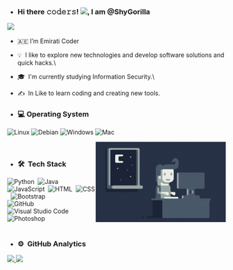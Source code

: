 - ### Hi there 𝚌𝚘𝚍𝚎𝚛𝚜! <img src="https://github.com/TheDudeThatCode/TheDudeThatCode/blob/master/Assets/Hi.gif" width="29px">, I am @ShyGorilla

<img src="https://raw.githubusercontent.com/rodrigograca31/rodrigograca31/master/matrix.svg">


- 🇦🇪 I’m Emirati Coder
- 💡 &nbsp;I like to explore new technologies and develop software solutions and quick hacks.\
- 🎓 &nbsp;I'm currently studying Information Security.\
- ✍️ &nbsp;In Like to learn coding and creating new tools.

- ### 💻 Operating System

![Linux](https://img.shields.io/badge/-Linux-000000?style=flat&logo=linux&logoColor=FCC624)
![Debian](http://img.shields.io/badge/-Debian-A81D33?style=flat-square&logo=debian&logoColor=ffffff)
![Windows](http://img.shields.io/badge/-Windows-0078D6?style=flat-square&logo=windows&logoColor=ffffff)
![Mac](http://img.shields.io/badge/-Mac-0078D6?style=flat-square&logo=apple&logoColor=ffffff)

<img alt="Night Coding" src="https://raw.githubusercontent.com/AVS1508/AVS1508/master/assets/Night-Coding.gif" align="right"/>
<br>

- ### 🛠 &nbsp;Tech Stack

![Python](https://img.shields.io/badge/-Python-333333?style=flat&logo=python)&nbsp;
![Java](https://img.shields.io/badge/-Java-333333?style=flat&logo=Java&logoColor=FFA518)&nbsp;
![JavaScript](https://img.shields.io/badge/-JavaScript-333333?style=flat&logo=javascript)&nbsp;
![HTML](https://img.shields.io/badge/-HTML-333333?style=flat&logo=HTML5)&nbsp;
![CSS](https://img.shields.io/badge/-CSS-333333?style=flat&logo=CSS3&logoColor=1572B6)&nbsp;
![Bootstrap](https://img.shields.io/badge/-Bootstrap-333333?style=flat&logo=bootstrap&logoColor=563D7C)\
![GitHub](https://img.shields.io/badge/-GitHub-333333?style=flat&logo=github)&nbsp;
![Visual Studio Code](https://img.shields.io/badge/-Visual%20Studio%20Code-333333?style=flat&logo=visual-studio-code&logoColor=007ACC)&nbsp;
![Photoshop](https://img.shields.io/badge/-Photoshop-333333?style=flat&logo=adobe-photoshop)
<br><br>
- ### ⚙️ &nbsp;GitHub Analytics

<a href="https://github.com/ShyGorilla">
  <img height="140em" src="https://github-readme-stats-eight-theta.vercel.app/api?username=shygorilla&show_icons=true&theme=vue-dark&include_all_commits=true&count_private=true" />&nbsp;<img height="140em" src="https://github-readme-stats-eight-theta.vercel.app/api/top-langs/?username=shygorilla&layout=compact&exclude_lang=java+r&theme=vue-dark" />
</a>

<!---
ShyGorilla/ShyGorilla is a ✨ special ✨ repository because its `README.md` (this file) appears on your GitHub profile.
You can click the Preview link to take a look at your changes.
--->
